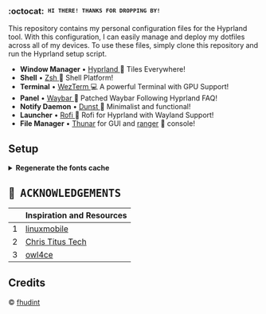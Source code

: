 ### :octocat: ‎ <sup><sub><samp>HI THERE! THANKS FOR DROPPING BY!</samp></sub></sup>
This repository contains my personal configuration files for the Hyprland tool. With this configuration, I can easily manage and deploy my dotfiles across all of my devices. To use these files, simply clone this repository and run the Hyprland setup script.

* **Window Manager** • [Hyprland ](https://github.com/hyprwm/Hyprland)🎨 Tiles Everywhere!
* **Shell** • [Zsh ](https://www.zsh.org)🐚 Shell Platform!
* **Terminal** • [WezTerm ](https://github.com/wez/wezterm) 💻 A powerful Terminal with GPU Support!
* **Panel** • [Waybar ](https://aur.archlinux.org/packages/waybar-hyprland-git)🍧 Patched Waybar Following Hyprland FAQ!
* **Notify Daemon** • [Dunst ](https://github.com/dunst-project/dunst) 🍃 Minimalist and functional!
* **Launcher** • [Rofi ](https://github.com/lbonn/rofi) 🚀 Rofi for Hyprland with Wayland Support!
* **File Manager** • [Thunar](https://github.com/xfce-mirror/thunar) for GUI and [ranger](https://github.com/ranger/ranger) 🔖 console!

## Setup
<details>
<summary><b>Regenerate the fonts cache</b></summary>
This ensures all existing caches are cleaned and regenerated for all installed fonts.
```sh
fc-cache -rv
```
</details>

## :bouquet: ‎ <samp>ACKNOWLEDGEMENTS</samp>

|   | Inspiration and Resources                                   |                                                                 
|:-:|:------------------------------------------------------------|
| 1 | [linuxmobile](https://github.com/linuxmobile)               |                                                                 
| 2 | [Chris Titus Tech](https://github.com/christitustech)       |
| 3 | [owl4ce](https://github.com/owl4ce)                         |

## Credits
© [fhudint](https://github.com/fhudint)
